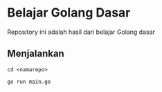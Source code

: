 # Belajar Golang Dasar

Repository ini adalah hasil dari belajar Golang dasar

## Menjalankan

```
cd <namarepo>
```

```
go run main.go
```
